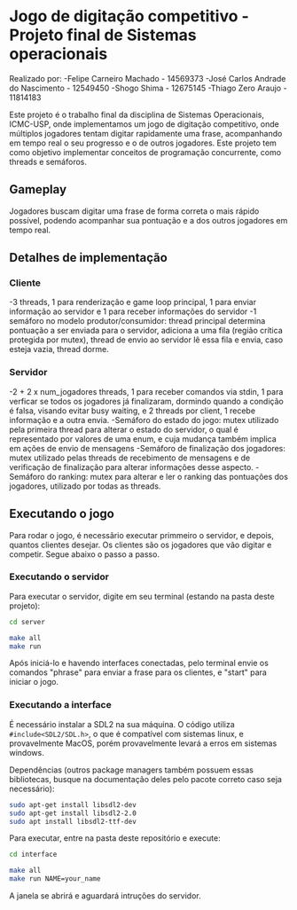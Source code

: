 # Jogo de digitação competitivo - Projeto final de Sistemas operacionais

Realizado por:
-Felipe Carneiro Machado - 14569373
-José Carlos Andrade do Nascimento - 12549450
-Shogo Shima - 12675145
-Thiago Zero Araujo - 11814183

Este projeto é o trabalho final da disciplina de Sistemas Operacionais, ICMC-USP, onde implementamos um jogo de digitação competitivo, onde múltiplos jogadores tentam digitar rapidamente uma frase, acompanhando em tempo real o seu progresso e o de outros jogadores. Este projeto tem como objetivo implementar conceitos de programação concurrente, como threads e semáforos.


## Gameplay   

Jogadores buscam digitar uma frase de forma correta o mais rápido possível, podendo acompanhar sua pontuação e a dos outros jogadores em tempo real.

## Detalhes de implementação  

### Cliente
-3 threads, 1 para renderização e game loop principal, 1 para enviar informação ao servidor e 1 para receber informações do servidor
-1 semáforo no modelo produtor/consumidor: thread principal determina pontuação a ser enviada para o servidor, adiciona a uma fila (região crítica protegida por mutex), thread de envio ao servidor
lê essa fila e envia, caso esteja vazia, thread dorme.

### Servidor
-2 + 2 x num_jogadores threads, 1 para receber comandos via stdin, 1 para verficar se todos os jogadores já finalizaram, dormindo quando a condição é falsa, visando evitar 
busy waiting, e 2 threads por client, 1 recebe informação e a outra envia.
-Semáforo do estado do jogo: mutex utilizado pela primeira thread para alterar o estado do servidor, o qual é representado por valores de uma enum, e cuja mudança também implica em ações de envio de mensagens
-Semáforo de finalização dos jogadores: mutex utilizado pelas threads de recebimento de mensagens e de verificação de finalização para alterar informações desse aspecto.
-Semáforo do ranking: mutex para alterar e ler o ranking das pontuações dos jogadores, utilizado por todas as threads.


## Executando o jogo

Para rodar o jogo, é necessãrio executar primmeiro o servidor, e depois, quantos clientes desejar. Os clientes são os jogadores que vão digitar e competir. Segue abaixo o passo a passo.

### Executando o servidor

Para executar o servidor, digite em seu terminal (estando na pasta deste projeto):

```bash
cd server
```

```bash
make all
make run
```

Após iniciá-lo e havendo interfaces conectadas, pelo terminal envie os comandos "phrase" para enviar a frase para os clientes, e "start" para iniciar o jogo.

### Executando a interface 

É necessário instalar a SDL2 na sua máquina. O código utiliza `#include<SDL2/SDL.h>`, o que é compatível com sistemas linux, e provavelmente MacOS, porém provavelmente levará a erros em sistemas windows.


Dependências (outros package managers também possuem essas bibliotecas, busque na documentação deles pelo pacote correto caso seja necessário):

```bash
sudo apt-get install libsdl2-dev
sudo apt-get install libsdl2-2.0
sudo apt install libsdl2-ttf-dev
```

Para executar, entre na pasta deste repositório e execute:

```bash
cd interface
```

```bash
make all
make run NAME=your_name
```

A janela se abrirá e aguardará intruções do servidor.
